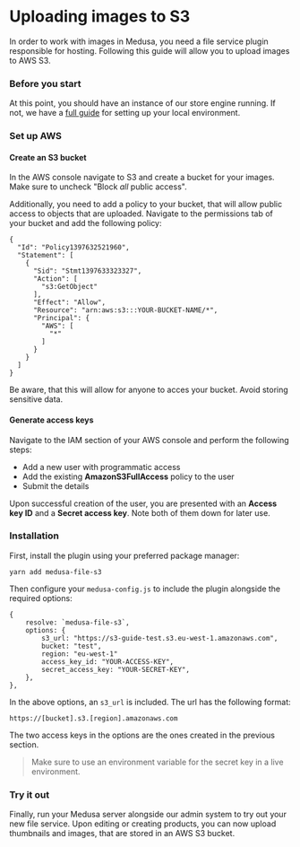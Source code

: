 # Uploading images to S3

In order to work with images in Medusa, you need a file service plugin responsible for hosting. Following this guide will allow you to upload images to AWS S3.

### Before you start

At this point, you should have an instance of our store engine running. If not, we have a [full guide](https://docs.medusajs.com/tutorial/set-up-your-development-environment) for setting up your local environment.

### Set up AWS

#### Create an S3 bucket

In the AWS console navigate to S3 and create a bucket for your images. Make sure to uncheck "Block _all_ public access".

Additionally, you need to add a policy to your bucket, that will allow public access to objects that are uploaded. Navigate to the permissions tab of your bucket and add the following policy:

```shell=
{
  "Id": "Policy1397632521960",
  "Statement": [
    {
      "Sid": "Stmt1397633323327",
      "Action": [
        "s3:GetObject"
      ],
      "Effect": "Allow",
      "Resource": "arn:aws:s3:::YOUR-BUCKET-NAME/*",
      "Principal": {
        "AWS": [
          "*"
        ]
      }
    }
  ]
}
```

Be aware, that this will allow for anyone to acces your bucket. Avoid storing sensitive data.

#### Generate access keys

Navigate to the IAM section of your AWS console and perform the following steps:

- Add a new user with programmatic access
- Add the existing **AmazonS3FullAccess** policy to the user
- Submit the details

Upon successful creation of the user, you are presented with an **Access key ID** and a **Secret access key**. Note both of them down for later use.

### Installation

First, install the plugin using your preferred package manager:

```
yarn add medusa-file-s3
```

Then configure your `medusa-config.js` to include the plugin alongside the required options:

```=javascript
{
    resolve: `medusa-file-s3`,
    options: {
        s3_url: "https://s3-guide-test.s3.eu-west-1.amazonaws.com",
        bucket: "test",
        region: "eu-west-1"
        access_key_id: "YOUR-ACCESS-KEY",
        secret_access_key: "YOUR-SECRET-KEY",
    },
},
```

In the above options, an `s3_url` is included. The url has the following format:

```shell=
https://[bucket].s3.[region].amazonaws.com
```

The two access keys in the options are the ones created in the previous section.

> Make sure to use an environment variable for the secret key in a live environment.

### Try it out

Finally, run your Medusa server alongside our admin system to try out your new file service. Upon editing or creating products, you can now upload thumbnails and images, that are stored in an AWS S3 bucket.
